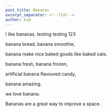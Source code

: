 ```yaml
---
post_title: Bananas
excerpt_separator: <!--tldr-->
author: kid
---
```


I like bananas. testing testing 123

<!--tldr-->

banana bread,
banana smoothie,

banana make nice baked goods like baked oats.

banana fresh,
banana frozen,

artificial banana flavoured candy,

banana amazing.

we love banana.


Bananas are a great way to improve a space.